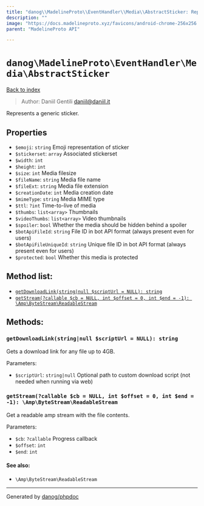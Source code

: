 ```yaml
---
title: "danog\\MadelineProto\\EventHandler\\Media\\AbstractSticker: Represents a generic sticker."
description: ""
image: "https://docs.madelineproto.xyz/favicons/android-chrome-256x256.png"
parent: "MadelineProto API"

---
```

# `danog\MadelineProto\EventHandler\Media\AbstractSticker`
[Back to index](../../../../index.html)

> Author: Daniil Gentili <daniil@daniil.it>  
  

Represents a generic sticker.  



## Properties
* `$emoji`: `string` Emoji representation of sticker
* `$stickerset`: `array` Associated stickerset
* `$width`: `int` 
* `$height`: `int` 
* `$size`: `int` Media filesize
* `$fileName`: `string` Media file name
* `$fileExt`: `string` Media file extension
* `$creationDate`: `int` Media creation date
* `$mimeType`: `string` Media MIME type
* `$ttl`: `?int` Time-to-live of media
* `$thumbs`: `list<array>` Thumbnails
* `$videoThumbs`: `list<array>` Video thumbnails
* `$spoiler`: `bool` Whether the media should be hidden behind a spoiler
* `$botApiFileId`: `string` File ID in bot API format (always present even for users)
* `$botApiFileUniqueId`: `string` Unique file ID in bot API format (always present even for users)
* `$protected`: `bool` Whether this media is protected

## Method list:
* [`getDownloadLink(string|null $scriptUrl = NULL): string`](#getdownloadlink-string-null-scripturl-null-string)
* [`getStream(?callable $cb = NULL, int $offset = 0, int $end = -1): \Amp\ByteStream\ReadableStream`](#getstream-callable-cb-null-int-offset-0-int-end-1-amp-bytestream-readablestream)

## Methods:
### `getDownloadLink(string|null $scriptUrl = NULL): string`

Gets a download link for any file up to 4GB.


Parameters:

* `$scriptUrl`: `string|null` Optional path to custom download script (not needed when running via web)  



### `getStream(?callable $cb = NULL, int $offset = 0, int $end = -1): \Amp\ByteStream\ReadableStream`

Get a readable amp stream with the file contents.


Parameters:

* `$cb`: `?callable` Progress callback  
* `$offset`: `int`   
* `$end`: `int`   


#### See also: 
* `\Amp\ByteStream\ReadableStream`




---
Generated by [danog/phpdoc](https://phpdoc.daniil.it)
